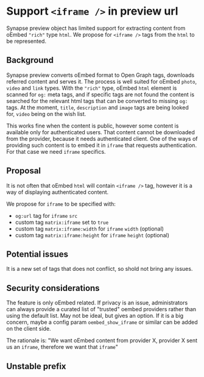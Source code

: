 # Support `<iframe />` in preview url

Synapse preview object has limited support for extracting content from oEmbed `"rich"` type `html`. We propose for `<iframe />` tags from the `html` to be represented.

## Background

Synapse preview converts oEmbed format to Open Graph tags, downloads referred content and serves it. The process is well suited for oEmbed `photo`, `video` and `link` types. With the `"rich"` type, oEmbed `html` element is scanned for `og:` meta tags, and if specific tags are not found the content is searched for the relevant html tags that can be converted to missing `og:` tags. At the moment, `title`, `description` and `image` tags are being looked for, `video` being on the wish list.

This works fine when the content is public, however some content is available only for authenticated users. That content cannot be downloaded from the provider, because it needs authenticated client. One of the ways of providing such content is to embed it in `iframe` that requests authentication. For that case we need `iframe` specifics.

## Proposal

It is not often that oEmbed  `html` will contain `<iframe />` tag, however it is a way of displaying authenticated content.

We propose for `iframe` to be specified with:

  * `og:url` tag for `iframe` `src`
  * custom tag `matrix:iframe` set to `true`
  * custom tag `matrix:iframe:width` for `iframe` `width` (optional)
  * custom tag `matrix:iframe:height` for `iframe` `height` (optional)

## Potential issues

It is a new set of tags that does not conflict, so shold not bring any issues.

## Security considerations

The feature is only oEmbed related. If privacy is an issue, administrators can always provide a curated list of "trusted" oembed providers rather than using the default list. May not be ideal, but gives an option. If it is a big concern, maybe  a config param `oembed_show_iframe` or similar can be added  on the client side.

The rationale is: "We want oEmbed content from provider X, provider X sent us an `iframe`, therefore we want that `iframe`"

## Unstable prefix

